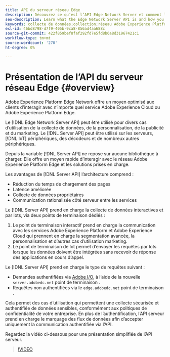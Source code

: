 ```yaml
---
title: API du serveur réseau Edge
description: Découvrez ce qu’est l’API Edge Network Server et comment l’utiliser.
seo-description: Learn what the Edge Network Server API is and how you can use it.
keywords: collecte de données;collection;réseau Adobe Experience Platform Edge;api serveur;
exl-id: 46bd8798-d7f9-405b-9ca8-856ad4aa688c
source-git-commit: 422f859bef8faf292fd7e5fd8b6a8d31967421c1
workflow-type: tm+mt
source-wordcount: '270'
ht-degree: 0%

---
```


# Présentation de l’API du serveur réseau Edge {#overview}

Adobe Experience Platform Edge Network offre un moyen optimisé aux clients d’interagir avec n’importe quel service Adobe Experience Cloud ou Adobe Experience Platform Edge.

Le [!DNL Edge Network Server API] peut être utilisé pour divers cas d’utilisation de la collecte de données, de la personnalisation, de la publicité et du marketing. Le [!DNL Server API] peut être utilisé sur les serveurs, [!DNL IoT] périphériques, des décodeurs et de nombreux autres périphériques.

Depuis la variable [!DNL Server API] ne repose sur aucune bibliothèque à charger. Elle offre un moyen rapide d’interagir avec le réseau Adobe Experience Platform Edge et les solutions prises en charge.

Les avantages de [!DNL Server API] l’architecture comprend :

* Réduction du temps de chargement des pages
* Latence améliorée
* Collecte de données propriétaires
* Communication rationalisée côté serveur entre les services

Le [!DNL Server API] prend en charge la collecte de données interactives et par lots, via deux points de terminaison dédiés :

1. Le point de terminaison interactif prend en charge la communication avec les services Adobe Experience Platform et Adobe Experience Cloud qui prennent en charge la segmentation avancée, la personnalisation et d’autres cas d’utilisation marketing.
2. Le point de terminaison de lot permet d’envoyer les requêtes par lots lorsque les données doivent être intégrées sans recevoir de réponse des applications en cours d’appel.

Le [!DNL Server API] prend en charge le type de requêtes suivant :

* Demandes authentifiées via [Adobe I/O](https://developer.adobe.com/), à l’aide de la nouvelle `server.adobedc.net` point de terminaison .
* Requêtes non authentifiées via le `edge.adobedc.net` point de terminaison .

Cela permet des cas d’utilisation qui permettent une collecte sécurisée et authentifiée de données sensibles, conformément aux politiques de confidentialité de votre entreprise. En plus de l’authentification, l’API serveur prend en charge le marquage des flux de données afin d’accepter uniquement la communication authentifiée via l’API.

Regardez la vidéo ci-dessous pour une présentation simplifiée de l’API serveur.

>[!VIDEO](https://video.tv.adobe.com/v/341448/)
